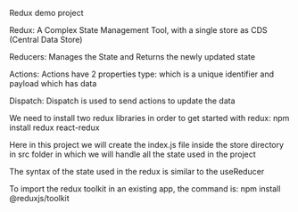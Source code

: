 Redux demo project

Redux: A Complex State Management Tool, with a single store as CDS (Central Data Store)

Reducers: Manages the State and Returns the newly updated state

Actions: Actions have 2 properties type: which is a unique identifier and payload which has data

Dispatch: Dispatch is used to send actions to update the data

We need to install two redux libraries in order to get started with redux:
npm install redux react-redux

Here in this project we will create the index.js file inside the store directory in src folder in which we will handle all the state used in the project

The syntax of the state used in the redux is similar to the useReducer

To import the redux toolkit in an existing app, the command is:
npm install @reduxjs/toolkit
